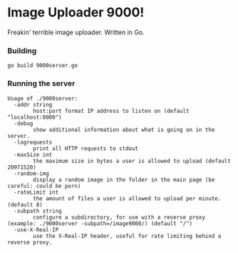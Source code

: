# Image Uploader 9000!

Freakin' terrible image uploader. Written in Go.

### Building

`
go build 9000server.go
`
### Running the server

~~~~
Usage of ./9000server:
  -addr string
    	host:port format IP address to listen on (default "localhost:8000")
  -debug
    	show additional information about what is going on in the server.
  -logrequests
    	print all HTTP requests to stdout
  -maxSize int
    	the maximum size in bytes a user is allowed to upload (default 20971520)
  -random-img
    	display a random image in the folder in the main page (be careful: could be porn)
  -rateLimit int
    	the amount of files a user is allowed to upload per minute. (default 8)
  -subpath string
    	configure a subdirectory, for use with a reverse proxy (example: ./9000server -subpath=/image9000/) (default "/")
  -use-X-Real-IP
    	use the X-Real-IP header, useful for rate limiting behind a reverse proxy.
~~~~
